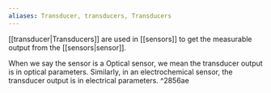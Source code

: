 ```yaml
---
aliases: Transducer, transducers, Transducers
---
```


[[transducer|Transducers]] are used in [[sensors]] to get the measurable output from the [[sensors|sensor]].

When we say the sensor is a Optical sensor, we mean the transducer output is in optical parameters. Similarly, in an electrochemical sensor, the transducer output is in electrical parameters. ^2856ae